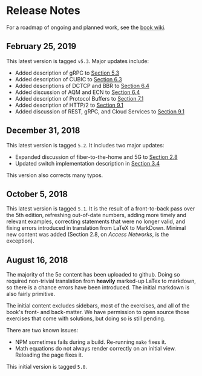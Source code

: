 # Release Notes

For a roadmap of ongoing and planned work, see the
[book wiki](https://github.com/SystemsApproach/book/wiki).

## February 25, 2019

This latest version is tagged `v5.3`. Major updates include:

* Added description of gRPC to [Section 5.3](https://github.com/SystemsApproach/e2e/blob/master/rpc.md)
* Added description of CUBIC to [Section 6.3](https://github.com/SystemsApproach/congestion/blob/master/tcpcc.md)
* Added descriptions of DCTCP and BBR to [Section 6.4](https://github.com/SystemsApproach/congestion/blob/master/avoidance.md)
* Added discussion of AQM and ECN to [Section 6.4](https://github.com/SystemsApproach/congestion/blob/master/avoidance.md)
* Added description of Protocol Buffers to [Section 7.1](https://github.com/SystemsApproach/data/blob/master/presentation.md)
* Added description of HTTP/2 to [Section 9.1](https://github.com/SystemsApproach/applications/blob/master/traditional.md)
 * Added discussion of REST, gRPC, and Cloud Services to [Section 9.1](https://github.com/SystemsApproach/applications/blob/master/traditional.md)

## December 31, 2018

This latest version is tagged `5.2`. It includes two major updates:

* Expanded discussion of fiber-to-the-home and 5G to [Section 2.8](https://github.com/SystemsApproach/direct/blob/master/access.md)
* Updated switch implementation description in [Section 3.4](https://github.com/SystemsApproach/internetworking/blob/master/impl.md)

This version also corrects many typos.

## October 5, 2018 

This latest version is tagged `5.1`. It is the result of a
front-to-back pass over the 5th edition, refreshing out-of-date
numbers, adding more timely and relevant examples, correcting
statements that were no longer valid, and fixing errors introduced
in translation from LaTeX to MarkDown. Minimal new content was
added (Section 2.8, on *Access Networks*, is the exception).

## August 16, 2018

The majority of the 5e content has been uploaded to github. Doing
so required non-trivial translation from **heavily** marked-up LaTex
to markdown, so there is a chance errors have been introduced. The
initial markdown is also fairly primitive.

The initial content excludes sidebars, most of the exercises, and all
of the book's front- and back-matter. We have permission to open
source those exercises that come with solutions, but doing so is still
pending.

There are two known issues:

* NPM sometimes fails during a build. Re-running `make` fixes it. 
* Math equations do not always render correctly on an initial view.
  Reloading the page fixes it. 

This initial version is tagged `5.0`.


